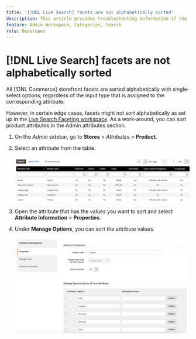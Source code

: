 ```yaml
---
title: '[!DNL Live Search] facets are not alphabetically sorted'
description: This article provides troubleshooting information if the [!DNL Live Search] facets are not alphabetically sorted.
feature: Admin Workspace, Categories, Search
role: Developer
---
```

# [!DNL Live Search] facets are not alphabetically sorted

All [!DNL Commerce] storefront facets are sorted alphabetically with single-select options, regardless of the input type that is assigned to the corresponding attribute.

However, in certain edge cases, facets might not sort alphabetically as set up in the [Live Search Faceting workspace](https://experienceleague.adobe.com/en/docs/commerce-merchant-services/live-search/live-search-admin/facets/faceting-workspace). As a work-around, you can sort product attributes in the Admin attributes section.

1. On the *Admin* sidebar, go to **Stores** > *Attributes* > **Product**.
1. Select an attribute from the table.

   ![Attribute List](assets/attribute-list.png)

1. Open the attribute that has the values you want to sort and select **Attribute Information** > **Properties**. 
1. Under **Manage Options**, you can sort the attribute values.

    ![Sort attributes](assets/sort-attributes.png)
